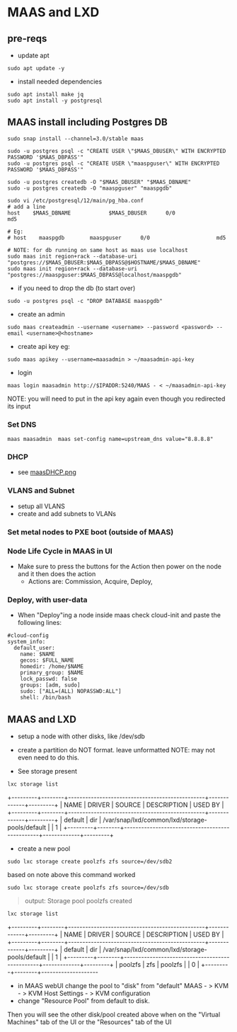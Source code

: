 # MAAS and LXD 

## pre-reqs
* update apt 
```
sudo apt update -y
```



* install needed dependencies
```
sudo apt install make jq
sudo apt install -y postgresql

```



## MAAS install including Postgres DB
```
sudo snap install --channel=3.0/stable maas

sudo -u postgres psql -c "CREATE USER \"$MAAS_DBUSER\" WITH ENCRYPTED PASSWORD '$MAAS_DBPASS'"
sudo -u postgres psql -c "CREATE USER \"maaspguser\" WITH ENCRYPTED PASSWORD '$MAAS_DBPASS'"

sudo -u postgres createdb -O "$MAAS_DBUSER" "$MAAS_DBNAME"
sudo -u postgres createdb -O "maaspguser" "maaspgdb"

sudo vi /etc/postgresql/12/main/pg_hba.conf
# add a line
host    $MAAS_DBNAME            $MAAS_DBUSER      0/0                     md5

# Eg:
# host    maaspgdb        maaspguser      0/0                     md5

# NOTE: for db running on same host as maas use localhost
sudo maas init region+rack --database-uri "postgres://$MAAS_DBUSER:$MAAS_DBPASS@$HOSTNAME/$MAAS_DBNAME"
sudo maas init region+rack --database-uri "postgres://maaspguser:$MAAS_DBPASS@localhost/maaspgdb"

```

* if you need to drop the db (to start over)
```
sudo -u postgres psql -c "DROP DATABASE maaspgdb"
```



* create an admin
```
sudo maas createadmin --username <username> --password <password> --email <username>@<hostname> 
```

* create api key
eg:
```
sudo maas apikey --username=maasadmin > ~/maasadmin-api-key
```

* login
```
maas login maasadmin http://$IPADDR:5240/MAAS - < ~/maasadmin-api-key
```
NOTE: you will need to put in the api key again even though you redirected its input

### Set DNS
```
maas maasadmin  maas set-config name=upstream_dns value="8.8.8.8"
```


### DHCP
* see [maasDHCP.png](maasDHCP.png)


### VLANS and Subnet 
* setup all VLANS
* create and add subnets to VLANs



### Set metal nodes to PXE boot (outside of MAAS)



### Node Life Cycle in MAAS in UI
* Make sure to press the buttons for the Action then power on the node and it then does the action
     * Actions are: Commission, Acquire, Deploy, 


### Deploy, with user-data 
* When "Deploy"ing a node inside maas check cloud-init and paste the following lines:
``` 
#cloud-config
system_info:
  default_user:
    name: $NAME
    gecos: $FULL_NAME
    homedir: /home/$NAME
    primary_group: $NAME
    lock_passwd: false
    groups: [adm, sudo]
    sudo: ["ALL=(ALL) NOPASSWD:ALL"]
    shell: /bin/bash
```





## MAAS and LXD
* setup a node with other disks, like /dev/sdb
* create a partition do NOT format. leave unformatted
NOTE: may not even need to do this.



* See storage present

```
lxc storage list
```
+---------+--------+------------------------------------------------+-------------+---------+
|  NAME   | DRIVER |                     SOURCE                     | DESCRIPTION | USED BY |
+---------+--------+------------------------------------------------+-------------+---------+
| default | dir    | /var/snap/lxd/common/lxd/storage-pools/default |             | 1       |
+---------+--------+------------------------------------------------+-------------+---------+


* create a new pool
```
sudo lxc storage create poolzfs zfs source=/dev/sdb2
```
based on note above this command worked
``` 
sudo lxc storage create poolzfs zfs source=/dev/sdb
```


 > output:
Storage pool poolzfs created


```
lxc storage list
```
+---------+--------+------------------------------------------------+-------------+---------+
|  NAME   | DRIVER |                     SOURCE                     | DESCRIPTION | USED BY |
+---------+--------+------------------------------------------------+-------------+---------+
| default | dir    | /var/snap/lxd/common/lxd/storage-pools/default |             | 1       |
+---------+--------+------------------------------------------------+-------------+---------+
| poolzfs | zfs    | poolzfs                                        |             | 0       |
+---------+--------+--------------------




* in MAAS webUI change the pool to "disk" from "default"
MAAS - > KVM - > KVM Host Settings - > KVM configuration 
* change "Resource Pool" from default to disk.

Then you will see the other disk/pool created above when on the "Virtual Machines" tab of the UI or the "Resources" tab of the UI





